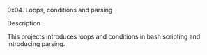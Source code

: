 0x04. Loops, conditions and parsing

Description

This projects introduces loops and conditions in bash scripting and introducing parsing.

